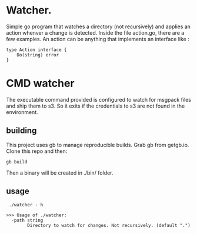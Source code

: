 # Watcher.
Simple go program that watches a directory (not recursively) and applies an action whenver a change is detected.
Inside the file action.go, there are a few examples. An action can be anything that implements an interface like :

```golang
type Action interface {
	Do(string) error
}
```

# CMD watcher
The executable command provided is configured to watch for msgpack files and ship them to s3. 
So it exits if the credentials to s3 are not found in the environment.

## building
This project uses gb to manage reproducible builds. Grab gb from getgb.io.
Clone this repo and then:

```
gb build
```

Then a binary will be created in ./bin/ folder.


## usage

```
 ./watcher - h

>>> Usage of ./watcher:
  -path string
        Directory to watch for changes. Not recursively. (default ".")
```

